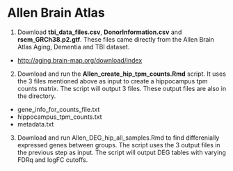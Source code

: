 # Allen Brain Atlas
1. Download **tbi_data_files.csv**, **DonorInformation.csv** and **rsem_GRCh38.p2.gtf**.  These files came directly from the Allen Brain Atlas Aging, Dementia and TBI dataset.
- http://aging.brain-map.org/download/index
2. Download and run the **Allen_create_hip_tpm_counts.Rmd** script.  It uses the 3 files mentioned above as input to create a hippocampus tpm counts matrix.  The script will output 3 files.  These output files are also in the directory.
- gene_info_for_counts_file.txt
- hippocampus_tpm_counts.txt
- metadata.txt
3. Download and run Allen_DEG_hip_all_samples.Rmd to find differenially expressed genes between groups.  The script uses the 3 output files in the previous step as input.  The script will output DEG tables with varying FDRq and logFC cutoffs.
